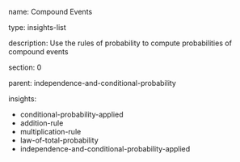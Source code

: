 name: Compound Events

type: insights-list

description: Use the rules of probability to compute probabilities of compound events

section: 0

parent: independence-and-conditional-probability

insights:
  - conditional-probability-applied
  - addition-rule
  - multiplication-rule
  - law-of-total-probability
  - independence-and-conditional-probability-applied
